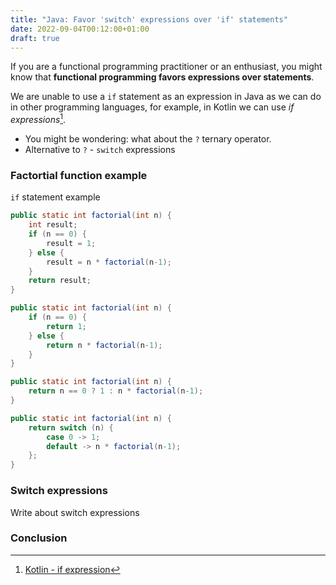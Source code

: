 ```yaml
---
title: "Java: Favor 'switch' expressions over 'if' statements"
date: 2022-09-04T00:12:00+01:00
draft: true
---
```


If you are a functional programming practitioner or an enthusiast, you might know that **functional programming favors expressions over statements**.

We are unable to use a `if` statement as an expression in Java as we can do in other programming languages, for example, in Kotlin we can use *if expressions*[^2].

- You might be wondering: what about the `?` ternary operator.  
- Alternative to `?` - `switch` expressions

### Factortial function example

`if` statement example

```java {linenos=table}
public static int factorial(int n) {
    int result;
    if (n == 0) {
        result = 1;
    } else {
        result = n * factorial(n-1);
    }
    return result;
}
```


```java {linenos=table}
public static int factorial(int n) {
    if (n == 0) {
        return 1;
    } else {
        return n * factorial(n-1);
    }
}
```

```java {linenos=table}
public static int factorial(int n) {
    return n == 0 ? 1 : n * factorial(n-1);
}
```

```java {linenos=table}
public static int factorial(int n) {
    return switch (n) {
        case 0 -> 1;
        default -> n * factorial(n-1);
    };
}
```


### Switch expressions

Write about switch expressions


### Conclusion



[^1]: [JEP 361: Switch Expressions](https://openjdk.org/jeps/361)
[^2]: [Kotlin - if expression](https://kotlinlang.org/docs/control-flow.html#if-expression)